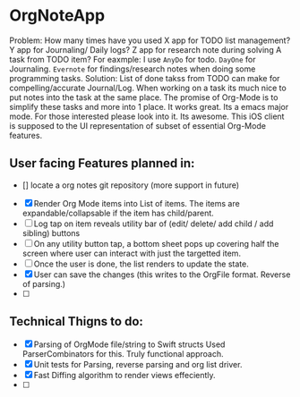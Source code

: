 # OrgNoteApp
Problem: How many times have you used X app for TODO list management? Y app for Journaling/ Daily logs? Z app for research note during solving A task from TODO item? 
For eaxmple: I use `AnyDo` for todo. `DayOne` for Journaling. `Evernote` for findings/research notes when doing some programming tasks. 
Solution: List of done takss from TODO can make for compelling/accurate Journal/Log. When working on a task its much nice to put notes into the task at the same place. 
          The promise of Org-Mode is to simplify these tasks and more into 1 place. It works great. Its a emacs major mode. For those interested please look into it. 
          Its awesome. This iOS client is supposed to the UI representation of subset of essential Org-Mode features. 
          

## User facing Features planned in:
- [] locate a org notes git repository (more support in future)
- [X] Render Org Mode items into List of items. The items are expandable/collapsable if the item has child/parent. 
- [ ] Log tap on item reveals utility bar of (edit/ delete/ add child / add sibling) buttons
- [ ] On any utility button tap, a bottom sheet pops up covering half the screen where user can interact with just the targetted item. 
- [ ] Once the user is done, the list renders to update the state. 
- [X] User can save the changes (this writes to the OrgFile format. Reverse of parsing.)
- [ ]   

## Technical Thigns to do:
- [X] Parsing of OrgMode file/string to Swift structs
Used ParserCombinators for this. Truly functional approach. 
- [X] Unit tests for Parsing, reverse parsing and org list driver. 
- [X] Fast Diffing algorithm to render views effeciently. 
- [ ] 
